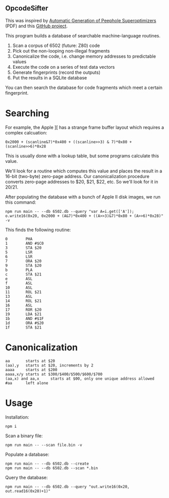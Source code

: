 
OpcodeSifter
------------

This was inspired by
[Automatic Generation of Peephole Superoptimizers](https://theory.stanford.edu/~aiken/publications/papers/asplos06.pdf)
(PDF)
and this [GitHub project](https://github.com/RussellSprouts/6502-enumerator).

This program builds a database of searchable machine-language routines.

1. Scan a corpus of 6502 (future: Z80) code
2. Pick out the non-looping non-illegal fragments
3. Canonicalize the code, i.e. change memory addresses to predictable values
4. Execute the code on a series of test data vectors
5. Generate fingerprints (record the outputs)
6. Put the results in a SQLite database

You can then search the database for code fragments which meet a certain
fingerprint.


Searching
=========

For example, the Apple ][ has a strange frame buffer layout which requires a
complex calcuation:

~~~
0x2000 + (scanline&7)*0x400 + ((scanline>>3) & 7)*0x80 + (scanline>>6)*0x28
~~~

This is usually done with a lookup table, but some programs calculate this
value.

We'll look for a routine which computes this value and places the result in a 16-bit
(two-byte) zero-page address.
Our canonicalization procedure converts zero-page addresses to $20, $21,
$22, etc.
So we'll look for it in $20/$21.

After populating the database with a bunch of Apple II disk images, we run this command:

~~~
npm run main -- --db 6502.db --query "var A=i.get(['A']); o.write16(0x20, 0x2000 + (A&7)*0x400 + ((A>>3)&7)*0x80 + (A>>6)*0x28)" -v
~~~

This finds the following routine:

~~~
0        PHA 
1        AND #$C0
3        STA $20
5        LSR 
6        LSR 
7        ORA $20
9        STA $20
b        PLA 
c        STA $21
e        ASL 
f        ASL 
10       ASL 
11       ROL $21
13       ASL 
14       ROL $21
16       ASL 
17       ROR $20
19       LDA $21
1b       AND #$1F
1d       ORA #$20
1f       STA $21
~~~



Canonicalization
================

~~~
aa       starts at $20
(aa),y   starts at $20, increments by 2
aaaa     starts at $200
aaaa,x/y starts at $300/$400/$500/$600/$700
(aa,x) and aa,x     starts at $00, only one unique address allowed
#aa      left alone
~~~

Usage
=====

Installation:
~~~
npm i
~~~

Scan a binary file:
~~~
npm run main -- --scan file.bin -v
~~~

Populate a database:
~~~
npm run main -- --db 6502.db --create  
npm run main -- --db 6502.db --scan *.bin
~~~

Query the database:
~~~
npm run main -- --db 6502.db --query "out.write16(0x20, out.read16(0x20)+1)"
~~~
